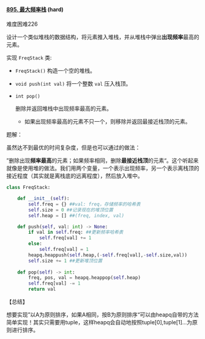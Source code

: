 #### [895. 最大频率栈](https://leetcode-cn.com/problems/maximum-frequency-stack/) (hard)

难度困难226

设计一个类似堆栈的数据结构，将元素推入堆栈，并从堆栈中弹出**出现频率**最高的元素。

实现 `FreqStack` 类:

- `FreqStack()` 构造一个空的堆栈。

- `void push(int val)` 将一个整数 `val` 压入栈顶。

- ```
  int pop()
  ```

   删除并返回堆栈中出现频率最高的元素。

  - 如果出现频率最高的元素不只一个，则移除并返回最接近栈顶的元素。

题解：

虽然达不到最优的时间复杂度，但是也可以通过的做法：

”删除出现**频率最高**的元素；如果频率相同，删除**最接近栈顶**的元素“。这个听起来就像是使用堆的做法。我们用两个变量，一个表示出现频率，另一个表示离栈顶的接近程度（其实就是离栈底的远离程度），然后放入堆中。

```python
class FreqStack:

    def __init__(self):
        self.freq = {} ##val: freq，存储频率的哈希表
        self.size = 0 ##记录现在的堆顶位置
        self.heap = [] ##(freq, index, val)

    def push(self, val: int) -> None:
        if val in self.freq: ##更新频率哈希表
            self.freq[val] += 1
        else:
            self.freq[val] = 1
        heapq.heappush(self.heap,(-self.freq[val],-self.size,val))
        self.size += 1 ##更新堆顶位置
        
    def pop(self) -> int:
        freq, pos, val = heapq.heappop(self.heap)
        self.freq[val] -= 1
        return val 
```

【总结】

想要实现”以A为原则排序，如果A相同，按B为原则排序“可以由heapq自带的方法简单实现！其实只需要用tuple，这样heapq会自动地按照tuple[0],tuple[1]...为原则进行排序。